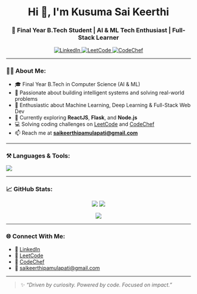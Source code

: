<h1 align="center">Hi 👋, I'm Kusuma Sai Keerthi</h1>
<h3 align="center">🚀 Final Year B.Tech Student | AI & ML Tech Enthusiast | Full-Stack Learner</h3>

<p align="center">
  <a href="https://www.linkedin.com/in/kusuma-sai-keerthi-897408275/" target="_blank">
    <img src="https://img.shields.io/badge/LinkedIn-blue?style=for-the-badge&logo=linkedin" alt="LinkedIn" />
  </a>
  <a href="https://leetcode.com/u/whistlepamulapati/" target="_blank">
    <img src="https://img.shields.io/badge/LeetCode-FFA116?style=for-the-badge&logo=leetcode&logoColor=black" alt="LeetCode" />
  </a>
  <a href="https://www.codechef.com/users/keerthi4236" target="_blank">
    <img src="https://img.shields.io/badge/CodeChef-5B4638?style=for-the-badge&logo=codechef" alt="CodeChef" />
  </a>
</p>

---

### 👩‍💻 About Me:
- 🎓 Final Year B.Tech in Computer Science (AI & ML)
- 🤖 Passionate about building intelligent systems and solving real-world problems
- 🧠 Enthusiastic about Machine Learning, Deep Learning & Full-Stack Web Dev
- 🌱 Currently exploring **ReactJS**, **Flask**, and **Node.js**
- 💻 Solving coding challenges on [LeetCode](https://leetcode.com/u/whistlepamulapati/) and [CodeChef](https://www.codechef.com/users/keerthi4236)
- 📫 Reach me at **saikeerthipamulapati@gmail.com**

---

### ⚒️ Languages & Tools:
<p align="left">
  <img src="https://skillicons.dev/icons?i=python,java,javascript,react,nodejs,html,css,flask,jupyter" />
</p>

---

### 📈 GitHub Stats:
<p align="center">
  <img src="https://github-readme-stats.vercel.app/api?username=saikeerthi2929&show_icons=true&theme=tokyonight&count_private=true" />
  <img src="https://github-readme-stats.vercel.app/api/top-langs/?username=saikeerthi2929&layout=compact&theme=tokyonight" />
  </p>
  <p align="center">
  <img src="https://github-readme-streak-stats.herokuapp.com/?user=saikeerthi2929&theme=tokyonight" />
</p>



---

### 🌐 Connect With Me:
- 💼 [LinkedIn](https://www.linkedin.com/in/kusuma-sai-keerthi-897408275/)
- 🧠 [LeetCode](https://leetcode.com/u/whistlepamulapati/)
- 🧪 [CodeChef](https://www.codechef.com/users/keerthi4236)
- 📧 saikeerthipamulapati@gmail.com

---

> ✨ *“Driven by curiosity. Powered by code. Focused on impact.”*

